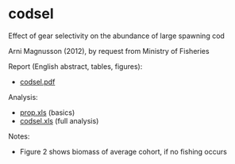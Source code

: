 # codsel

Effect of gear selectivity on the abundance of large spawning cod

Arni Magnusson (2012), by request from Ministry of Fisheries

Report (English abstract, tables, figures):
* [codsel.pdf](http://www.hafro.is/~arnima/pdf/2012-codsel.pdf)

Analysis:
* [prop.xls](prop.xls) (basics)
* [codsel.xls](codsel.xls) (full analysis)

Notes:
* Figure 2 shows biomass of average cohort, if no fishing occurs
